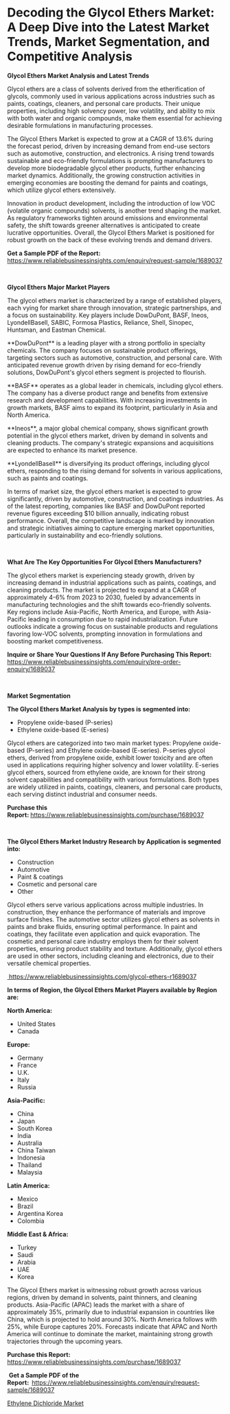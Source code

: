 <p><h1>Decoding the Glycol Ethers Market: A Deep Dive into the Latest Market Trends, Market Segmentation, and Competitive Analysis</h1></p><p><strong>Glycol Ethers Market Analysis and Latest Trends</strong></p>
<p><p>Glycol ethers are a class of solvents derived from the etherification of glycols, commonly used in various applications across industries such as paints, coatings, cleaners, and personal care products. Their unique properties, including high solvency power, low volatility, and ability to mix with both water and organic compounds, make them essential for achieving desirable formulations in manufacturing processes.</p><p>The Glycol Ethers Market is expected to grow at a CAGR of 13.6% during the forecast period, driven by increasing demand from end-use sectors such as automotive, construction, and electronics. A rising trend towards sustainable and eco-friendly formulations is prompting manufacturers to develop more biodegradable glycol ether products, further enhancing market dynamics. Additionally, the growing construction activities in emerging economies are boosting the demand for paints and coatings, which utilize glycol ethers extensively. </p><p>Innovation in product development, including the introduction of low VOC (volatile organic compounds) solvents, is another trend shaping the market. As regulatory frameworks tighten around emissions and environmental safety, the shift towards greener alternatives is anticipated to create lucrative opportunities. Overall, the Glycol Ethers Market is positioned for robust growth on the back of these evolving trends and demand drivers.</p></p>
<p><strong>Get a Sample PDF of the Report:&nbsp;</strong> <a href="https://www.reliablebusinessinsights.com/enquiry/request-sample/1689037?utm_campaign=2752&utm_medium=2&utm_source=Github&utm_content=ia&utm_term=31032025&utm_id=glycol-ethers">https://www.reliablebusinessinsights.com/enquiry/request-sample/1689037</a></p>
<p>&nbsp;</p>
<p><strong>Glycol Ethers Major Market Players</strong></p>
<p><p>The glycol ethers market is characterized by a range of established players, each vying for market share through innovation, strategic partnerships, and a focus on sustainability. Key players include DowDuPont, BASF, Ineos, LyondellBasell, SABIC, Formosa Plastics, Reliance, Shell, Sinopec, Huntsman, and Eastman Chemical.</p><p>**DowDuPont** is a leading player with a strong portfolio in specialty chemicals. The company focuses on sustainable product offerings, targeting sectors such as automotive, construction, and personal care. With anticipated revenue growth driven by rising demand for eco-friendly solutions, DowDuPont's glycol ethers segment is projected to flourish.</p><p>**BASF** operates as a global leader in chemicals, including glycol ethers. The company has a diverse product range and benefits from extensive research and development capabilities. With increasing investments in growth markets, BASF aims to expand its footprint, particularly in Asia and North America.</p><p>**Ineos**, a major global chemical company, shows significant growth potential in the glycol ethers market, driven by demand in solvents and cleaning products. The company's strategic expansions and acquisitions are expected to enhance its market presence.</p><p>**LyondellBasell** is diversifying its product offerings, including glycol ethers, responding to the rising demand for solvents in various applications, such as paints and coatings.</p><p>In terms of market size, the glycol ethers market is expected to grow significantly, driven by automotive, construction, and coatings industries. As of the latest reporting, companies like BASF and DowDuPont reported revenue figures exceeding $10 billion annually, indicating robust performance. Overall, the competitive landscape is marked by innovation and strategic initiatives aiming to capture emerging market opportunities, particularly in sustainability and eco-friendly solutions.</p></p>
<p>&nbsp;</p>
<p><strong>What Are The Key Opportunities For Glycol Ethers Manufacturers?</strong></p>
<p><p>The glycol ethers market is experiencing steady growth, driven by increasing demand in industrial applications such as paints, coatings, and cleaning products. The market is projected to expand at a CAGR of approximately 4-6% from 2023 to 2030, fueled by advancements in manufacturing technologies and the shift towards eco-friendly solvents. Key regions include Asia-Pacific, North America, and Europe, with Asia-Pacific leading in consumption due to rapid industrialization. Future outlooks indicate a growing focus on sustainable products and regulations favoring low-VOC solvents, prompting innovation in formulations and boosting market competitiveness.</p></p>
<p><strong>Inquire or Share Your Questions If Any Before Purchasing This Report:</strong> <a href="https://www.reliablebusinessinsights.com/enquiry/pre-order-enquiry/1689037?utm_campaign=2752&utm_medium=2&utm_source=Github&utm_content=ia&utm_term=31032025&utm_id=glycol-ethers">https://www.reliablebusinessinsights.com/enquiry/pre-order-enquiry/1689037</a></p>
<p>&nbsp;</p>
<p><strong>Market Segmentation</strong></p>
<p><strong>The Glycol Ethers Market Analysis by types is segmented into:</strong></p>
<p><ul><li>Propylene oxide-based (P-series)</li><li>Ethylene oxide-based (E-series)</li></ul></p>
<p><p>Glycol ethers are categorized into two main market types: Propylene oxide-based (P-series) and Ethylene oxide-based (E-series). P-series glycol ethers, derived from propylene oxide, exhibit lower toxicity and are often used in applications requiring higher solvency and lower volatility. E-series glycol ethers, sourced from ethylene oxide, are known for their strong solvent capabilities and compatibility with various formulations. Both types are widely utilized in paints, coatings, cleaners, and personal care products, each serving distinct industrial and consumer needs.</p></p>
<p><strong>Purchase this Report:&nbsp;</strong><a href="https://www.reliablebusinessinsights.com/purchase/1689037?utm_campaign=2752&utm_medium=2&utm_source=Github&utm_content=ia&utm_term=31032025&utm_id=glycol-ethers">https://www.reliablebusinessinsights.com/purchase/1689037</a></p>
<p>&nbsp;</p>
<p><strong>The Glycol Ethers Market Industry Research by Application is segmented into:</strong></p>
<p><ul><li>Construction</li><li>Automotive</li><li>Paint & coatings</li><li>Cosmetic and personal care</li><li>Other</li></ul></p>
<p><p>Glycol ethers serve various applications across multiple industries. In construction, they enhance the performance of materials and improve surface finishes. The automotive sector utilizes glycol ethers as solvents in paints and brake fluids, ensuring optimal performance. In paint and coatings, they facilitate even application and quick evaporation. The cosmetic and personal care industry employs them for their solvent properties, ensuring product stability and texture. Additionally, glycol ethers are used in other sectors, including cleaning and electronics, due to their versatile chemical properties.</p></p>
<p><a href="https://www.reliablebusinessinsights.com/glycol-ethers-r1689037?utm_campaign=2752&utm_medium=2&utm_source=Github&utm_content=ia&utm_term=31032025&utm_id=glycol-ethers">&nbsp;https://www.reliablebusinessinsights.com/glycol-ethers-r1689037</a></p>
<p><strong>In terms of Region, the Glycol Ethers Market Players available by Region are:</strong></p>
<p>
    <p> <strong> North America: </strong>
        <ul>
            <li>United States</li>
            <li>Canada</li>
        </ul>
        </p> 
    <p> <strong> Europe: </strong>
        <ul>
            <li>Germany</li>
            <li>France</li>
            <li>U.K.</li>
            <li>Italy</li>
            <li>Russia</li>
        </ul>
        </p> 
    <p> <strong> Asia-Pacific: </strong>
        <ul>
            <li>China</li>
            <li>Japan</li>
            <li>South Korea</li>
            <li>India</li>
            <li>Australia</li>
            <li>China Taiwan</li>
            <li>Indonesia</li>
            <li>Thailand</li>
            <li>Malaysia</li>
        </ul>
        </p> 
    <p> <strong> Latin America: </strong>
        <ul>
            <li>Mexico</li>
            <li>Brazil</li>
            <li>Argentina Korea</li>
            <li>Colombia</li>
        </ul>
        </p> 
    <p> <strong> Middle East & Africa: </strong>
        <ul>
            <li>Turkey</li>
            <li>Saudi</li>
            <li>Arabia</li>
            <li>UAE</li>
            <li>Korea</li>
        </ul>
    </p>
    </p>
<p><p>The Glycol Ethers market is witnessing robust growth across various regions, driven by demand in solvents, paint thinners, and cleaning products. Asia-Pacific (APAC) leads the market with a share of approximately 35%, primarily due to industrial expansion in countries like China, which is projected to hold around 30%. North America follows with 25%, while Europe captures 20%. Forecasts indicate that APAC and North America will continue to dominate the market, maintaining strong growth trajectories through the upcoming years.</p></p>
<p><strong>Purchase this Report: </strong><a href="https://www.reliablebusinessinsights.com/purchase/1689037?utm_campaign=2752&utm_medium=2&utm_source=Github&utm_content=ia&utm_term=31032025&utm_id=glycol-ethers">https://www.reliablebusinessinsights.com/purchase/1689037</a></p>
<p>&nbsp;<strong>Get a Sample PDF of the Report:&nbsp;&nbsp;</strong><a href="https://www.reliablebusinessinsights.com/enquiry/request-sample/1689037?utm_campaign=2752&utm_medium=2&utm_source=Github&utm_content=ia&utm_term=31032025&utm_id=glycol-ethers">https://www.reliablebusinessinsights.com/enquiry/request-sample/1689037</a></p>
<p><strong></strong></p>
<p><p><a href="https://github.com/zanoligarav/Market-Research-Report-List-1/blob/main/ethylene-dichloride-market.md?utm_campaign=2752&utm_medium=2&utm_source=Github&utm_content=ia&utm_term=31032025&utm_id=glycol-ethers">Ethylene Dichloride Market</a></p></p>